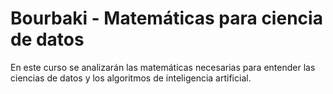 # Bourbaki - Matemáticas para ciencia de datos

En este curso se analizarán las matemáticas necesarias para entender
las ciencias de datos y los algoritmos de inteligencia artificial.